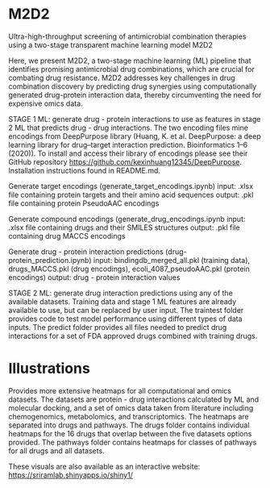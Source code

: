 # M2D2

Ultra-high-throughput screening of antimicrobial combination therapies using a two-stage transparent machine learning model M2D2

Here, we present M2D2, a two-stage machine learning (ML) pipeline that identifies promising antimicrobial drug combinations, which are crucial for combating drug resistance. M2D2 addresses key challenges in drug combination discovery by predicting drug synergies using computationally generated drug-protein interaction data, thereby circumventing the need for expensive omics data. 

STAGE 1 ML: generate drug - protein interactions to use as features in stage 2 ML that predicts drug - drug interactions. The two encoding files mine encodings from DeepPurpose library (Huang, K. et al. DeepPurpose: a deep learning library for drug–target interaction prediction. Bioinformatics 1–6 (2020)). To install and access their library of encodings please see their GitHub repository https://github.com/kexinhuang12345/DeepPurpose. Installation instructions found in README.md.
 
Generate target encodings (generate_target_encodings.ipynb) 
	input: .xlsx file containing protein targets and their amino acid sequences
	output: .pkl file containing protein PseudoAAC encodings
	
Generate compound encodings (generate_drug_encodings.ipynb
	input: .xlsx file containing drugs and their SMILES structures
	output: .pkl file containing drug MACCS encodings
	
Generate drug - protein interaction predictions (drug-protein_prediction.ipynb)
	input: bindingdb_merged_all.pkl (training data), drugs_MACCS.pkl (drug encodings), ecoli_4087_pseudoAAC.pkl (protein encodings)
	output: drug - protein interaction values 

STAGE 2 ML: generate drug interaction predictions using any of the available datasets. Training data and stage 1 ML features are already available to use, but can be replaced by user input. The traintest folder provides code to test model performance using different types of data inputs. The predict folder provides all files needed to predict drug interactions for a set of FDA approved drugs combined with training drugs. 

# Illustrations

Provides more extensive heatmaps for all computational and omics datasets. The datasets are protein - drug interactions calculated by ML and molecular docking, and a set of omics data taken from literature including chemogenomics, metabolomics, and transcriptomics. The heatmaps are separated into drugs and pathways. The drugs folder contains individual heatmaps for the 16 drugs that overlap between the five datasets options provided. The pathways folder contains heatmaps for classes of pathways for all drugs and all datasets. 

These visuals are also available as an interactive website: https://sriramlab.shinyapps.io/shiny1/
